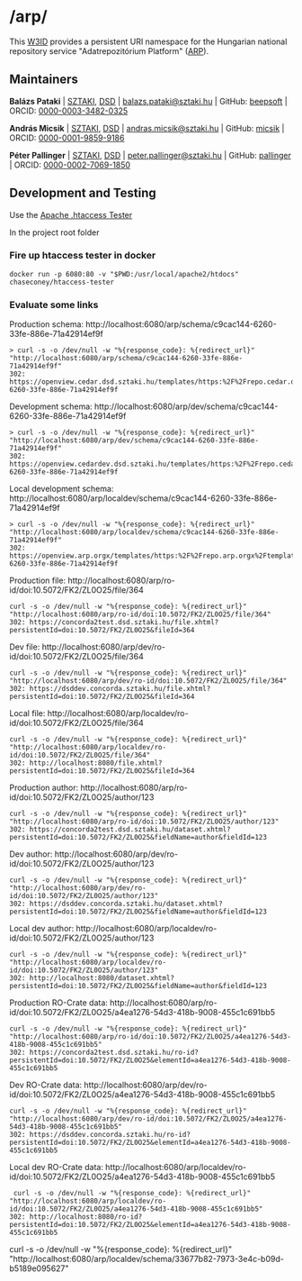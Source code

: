# /arp/
This [W3ID](https://w3id.org) provides a persistent URI namespace for the Hungarian national repository service "Adatrepozitórium Platform" ([ARP](https://science-research-data.hu/en)).

## Maintainers

**Balázs Pataki** |
[SZTAKI](https://sztaki.hu/en), [DSD](https://dsd.sztaki.hu/) |
<balazs.pataki@sztaki.hu>
| GitHub: [beepsoft](https://github.com/beepsoft) | ORCID: [0000-0003-3482-0325](https://orcid.org/0000-0003-3482-0325)

**András Micsik** | [SZTAKI](https://sztaki.hu/en), [DSD](https://dsd.sztaki.hu/)  | <andras.micsik@sztaki.hu> | GitHub: [micsik](https://github.com/micsik) | ORCID: [0000-0001-9859-9186](https://orcid.org/0000-0001-9859-9186)

**Péter Pallinger** | [SZTAKI](https://sztaki.hu/en), [DSD](https://dsd.sztaki.hu/)  | <peter.pallinger@sztaki.hu> | GitHub: [pallinger](https://github.com/pallinger) | ORCID: [0000-0002-7069-1850](https://orcid.org/0000-0002-7069-1850)


## Development and Testing

Use the [Apache .htaccess Tester](https://github.com/chaseconey/htaccess-tester)

In the project root folder

### Fire up htaccess tester in docker

```
docker run -p 6080:80 -v "$PWD:/usr/local/apache2/htdocs" chaseconey/htaccess-tester
```

### Evaluate some links

Production schema: http://localhost:6080/arp/schema/c9cac144-6260-33fe-886e-71a42914ef9f
```
> curl -s -o /dev/null -w "%{response_code}: %{redirect_url}" "http://localhost:6080/arp/schema/c9cac144-6260-33fe-886e-71a42914ef9f"
302: https://openview.cedar.dsd.sztaki.hu/templates/https:%2F%2Frepo.cedar.dsd.sztaki.hu%2Ftemplates%2Fc9cac144-6260-33fe-886e-71a42914ef9f
```

Development schema: http://localhost:6080/arp/dev/schema/c9cac144-6260-33fe-886e-71a42914ef9f
```
> curl -s -o /dev/null -w "%{response_code}: %{redirect_url}" "http://localhost:6080/arp/dev/schema/c9cac144-6260-33fe-886e-71a42914ef9f"
302: https://openview.cedardev.dsd.sztaki.hu/templates/https:%2F%2Frepo.cedardev.dsd.sztaki.hu%2Ftemplates%2Fc9cac144-6260-33fe-886e-71a42914ef9f
```

Local development schema: http://localhost:6080/arp/localdev/schema/c9cac144-6260-33fe-886e-71a42914ef9f
```
> curl -s -o /dev/null -w "%{response_code}: %{redirect_url}" "http://localhost:6080/arp/localdev/schema/c9cac144-6260-33fe-886e-71a42914ef9f"
302: https://openview.arp.orgx/templates/https:%2F%2Frepo.arp.orgx%2Ftemplates%2Fc9cac144-6260-33fe-886e-71a42914ef9f
```

Production file: http://localhost:6080/arp/ro-id/doi:10.5072/FK2/ZL0O25/file/364
```
curl -s -o /dev/null -w "%{response_code}: %{redirect_url}" "http://localhost:6080/arp/ro-id/doi:10.5072/FK2/ZL0O25/file/364"
302: https://concorda2test.dsd.sztaki.hu/file.xhtml?persistentId=doi:10.5072/FK2/ZL0O25&fileId=364
```

Dev file: http://localhost:6080/arp/dev/ro-id/doi:10.5072/FK2/ZL0O25/file/364
```
curl -s -o /dev/null -w "%{response_code}: %{redirect_url}" "http://localhost:6080/arp/dev/ro-id/doi:10.5072/FK2/ZL0O25/file/364"
302: https://dsddev.concorda.sztaki.hu/file.xhtml?persistentId=doi:10.5072/FK2/ZL0O25&fileId=364
```

Local file: http://localhost:6080/arp/localdev/ro-id/doi:10.5072/FK2/ZL0O25/file/364
```
curl -s -o /dev/null -w "%{response_code}: %{redirect_url}" "http://localhost:6080/arp/localdev/ro-id/doi:10.5072/FK2/ZL0O25/file/364"
302: http://localhost:8080/file.xhtml?persistentId=doi:10.5072/FK2/ZL0O25&fileId=364
```

Production author: http://localhost:6080/arp/ro-id/doi:10.5072/FK2/ZL0O25/author/123
```
curl -s -o /dev/null -w "%{response_code}: %{redirect_url}" "http://localhost:6080/arp/ro-id/doi:10.5072/FK2/ZL0O25/author/123"
302: https://concorda2test.dsd.sztaki.hu/dataset.xhtml?persistentId=doi:10.5072/FK2/ZL0O25&fieldName=author&fieldId=123
```

Dev author: http://localhost:6080/arp/dev/ro-id/doi:10.5072/FK2/ZL0O25/author/123
```
curl -s -o /dev/null -w "%{response_code}: %{redirect_url}" "http://localhost:6080/arp/dev/ro-id/doi:10.5072/FK2/ZL0O25/author/123"
302: https://dsddev.concorda.sztaki.hu/dataset.xhtml?persistentId=doi:10.5072/FK2/ZL0O25&fieldName=author&fieldId=123
```

Local dev author: http://localhost:6080/arp/localdev/ro-id/doi:10.5072/FK2/ZL0O25/author/123
```
curl -s -o /dev/null -w "%{response_code}: %{redirect_url}" "http://localhost:6080/arp/localdev/ro-id/doi:10.5072/FK2/ZL0O25/author/123"
302: http://localhost:8080/dataset.xhtml?persistentId=doi:10.5072/FK2/ZL0O25&fieldName=author&fieldId=123
```

Production RO-Crate data: http://localhost:6080/arp/ro-id/doi:10.5072/FK2/ZL0O25/a4ea1276-54d3-418b-9008-455c1c691bb5
```
curl -s -o /dev/null -w "%{response_code}: %{redirect_url}" "http://localhost:6080/arp/ro-id/doi:10.5072/FK2/ZL0O25/a4ea1276-54d3-418b-9008-455c1c691bb5"
302: https://concorda2test.dsd.sztaki.hu/ro-id?persistentId=doi:10.5072/FK2/ZL0O25&elementId=a4ea1276-54d3-418b-9008-455c1c691bb5
```

Dev RO-Crate data: http://localhost:6080/arp/dev/ro-id/doi:10.5072/FK2/ZL0O25/a4ea1276-54d3-418b-9008-455c1c691bb5
```
curl -s -o /dev/null -w "%{response_code}: %{redirect_url}" "http://localhost:6080/arp/dev/ro-id/doi:10.5072/FK2/ZL0O25/a4ea1276-54d3-418b-9008-455c1c691bb5"
302: https://dsddev.concorda.sztaki.hu/ro-id?persistentId=doi:10.5072/FK2/ZL0O25&elementId=a4ea1276-54d3-418b-9008-455c1c691bb5
```

Local dev RO-Crate data: http://localhost:6080/arp/localdev/ro-id/doi:10.5072/FK2/ZL0O25/a4ea1276-54d3-418b-9008-455c1c691bb5
```
 curl -s -o /dev/null -w "%{response_code}: %{redirect_url}" "http://localhost:6080/arp/localdev/ro-id/doi:10.5072/FK2/ZL0O25/a4ea1276-54d3-418b-9008-455c1c691bb5"
302: http://localhost:8080/ro-id?persistentId=doi:10.5072/FK2/ZL0O25&elementId=a4ea1276-54d3-418b-9008-455c1c691bb5
```

curl -s -o /dev/null -w "%{response_code}: %{redirect_url}" "http://localhost:6080/arp/localdev/schema/33677b82-7973-3e4c-b09d-b5189e095627"

